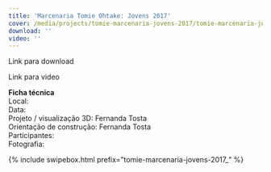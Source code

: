 ```yaml
---
title: 'Marcenaria Tomie Ohtake: Jovens 2017'
cover: /media/projects/tomie-marcenaria-jovens-2017/tomie-marcenaria-jovens-2017_00.jpg
download: ''
video: ''
---
```


Link para download

Link para video

**Ficha técnica**  
Local:  
Data:  
Projeto / visualização 3D: Fernanda Tosta  
Orientação de construção: Fernanda Tosta  
Participantes:  
Fotografia:  

{% include swipebox.html prefix="tomie-marcenaria-jovens-2017_" %}
